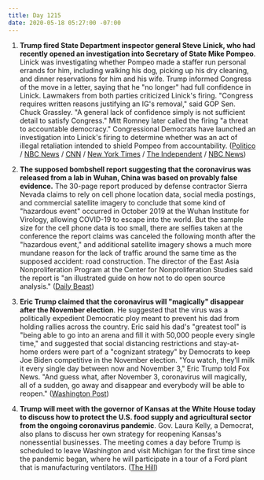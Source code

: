```yaml
---
title: Day 1215
date: 2020-05-18 05:27:00 -07:00
---
```


1. **Trump fired State Department inspector general Steve Linick, who had recently opened an investigation into Secretary of State Mike Pompeo**. Linick was investigating whether Pompeo made a staffer run personal errands for him, including walking his dog, picking up his dry cleaning, and dinner reservations for him and his wife. Trump informed Congress of the move in a letter, saying that he "no longer" had full confidence in Linick. Lawmakers from both parties criticized Linick's firing. "Congress requires written reasons justifying an IG's removal," said GOP Sen. Chuck Grassley. "A general lack of confidence simply is not sufficient detail to satisfy Congress." Mitt Romney later called the firing "a threat to accountable democracy." Congressional Democrats have launched an investigation into Linick's firing to determine whether was an act of illegal retaliation intended to shield Pompeo from accountability. ([Politico](https://www.politico.com/news/2020/05/15/state-department-inspector-general-fired-261536) / [NBC News](https://www.nbcnews.com/politics/donald-trump/trump-fires-state-department-watchdog-n1208476) / [CNN](https://www.cnn.com/2020/05/17/politics/state-department-inspector-general-pompeo-errands/index.html) / [New York Times](https://www.nytimes.com/2020/05/17/us/politics/pompeo-inspector-general-steve-linick.html) / [The Independent](https://www.independent.co.uk/news/world/americas/us-politics/trump-steve-linick-fire-unlawful-pelosi-pompeo-state-department-a9519556.html) / [NBC News](https://www.nbcnews.com/politics/politics-news/fired-state-department-watchdog-was-looking-whether-pompeo-made-staffer-n1208981))

2. **The supposed bombshell report suggesting that the coronavirus was released from a lab in Wuhan, China was based on provably false evidence.** The 30-page report produced by defense contractor Sierra Nevada claims to rely on cell phone location data, social media postings, and commercial satellite imagery to conclude that some kind of "hazardous event" occurred in October 2019 at the Wuhan Institute for Virology, allowing COVID-19 to escape into the world. But the sample size for the cell phone data is too small, there are selfies taken at the conference the report claims was canceled the following month after the "hazardous event," and additional satellite imagery shows a much more mundane reason for the lack of traffic around the same time as the supposed accident: road construction. The director of the East Asia Nonproliferation Program at the Center for Nonproliferation Studies said the report is "an illustrated guide on how not to do open source analysis." ([Daily Beast](https://www.thedailybeast.com/pentagon-contractors-report-on-wuhan-lab-origins-of-coronavirus-is-bogus?ref=home))

3. **Eric Trump claimed that the coronavirus will "magically" disappear after the November election**. He suggested that the virus was a politically expedient Democratic ploy meant to prevent his dad from holding rallies across the country. Eric said his dad's "greatest tool" is "being able to go into an arena and fill it with 50,000 people every single time," and suggested that social distancing restrictions and stay-at-home orders were part of a "cognizant strategy" by Democrats to keep Joe Biden competitive in the November election. "You watch, they’ll milk it every single day between now and November 3," Eric Trump told Fox News. "And guess what, after November 3, coronavirus will magically, all of a sudden, go away and disappear and everybody will be able to reopen." ([Washington Post](https://www.washingtonpost.com/politics/2020/05/17/eric-trump-coronavirus/))

4. **Trump will meet with the governor of Kansas at the White House today to discuss how to protect the U.S. food supply and agricultural sector from the ongoing coronavirus pandemic**. Gov. Laura Kelly, a Democrat, also plans to discuss her own strategy for reopening Kansas's nonessential businesses. The meeting comes a day before Trump is scheduled to leave Washington and visit Michigan for the first time since the pandemic began, where he will participate in a tour of a Ford plant that is manufacturing ventilators. ([The Hill](https://thehill.com/homenews/state-watch/498245-kansas-governor-to-meet-with-trump-at-white-house))